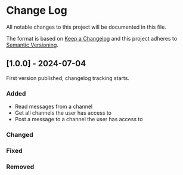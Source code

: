 # Change Log
All notable changes to this project will be documented in this file.
 
The format is based on [Keep a Changelog](http://keepachangelog.com/)
and this project adheres to [Semantic Versioning](http://semver.org/).
 
## [1.0.0] - 2024-07-04
 
First version published, changelog tracking starts.
 
### Added
- Read messages from a channel  
- Get all channels the user has access to
- Post a message to a channel the user has access to
 
### Changed
 
### Fixed

### Removed
